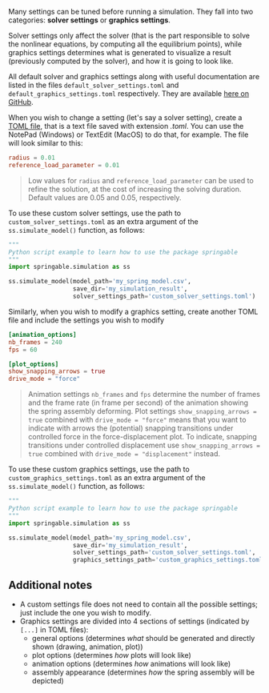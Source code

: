 Many settings can be tuned before running a simulation. They fall into two categories: **solver settings**
or **graphics settings**.

Solver settings only affect the solver (that is the part responsible to solve the nonlinear equations,
by computing all the equilibrium points), while graphics settings determines what is generated to visualize a result
(previously computed by the solver), and how it is going to look like.

All default solver and graphics settings along with useful documentation are listed in the files
`default_solver_settings.toml` and `default_graphics_settings.toml` respectively. They are available
[here on GitHub](https://github.com/ducarme/springable).


When you wish to change a setting (let's say a solver setting),
create a [TOML file](https://toml.io/en/), that is a text file saved with extension *.toml*. You can use the NotePad (Windows)
or TextEdit (MacOS) to do that, for example. The file will look similar to this:
```toml title="custom_solver_settings.toml"
radius = 0.01
reference_load_parameter = 0.01
```
> Low values for `radius` and `reference_load_parameter` can be used to refine the solution,
> at the cost of increasing the solving duration. Default values are 0.05 and 0.05, respectively.

To use these custom solver settings, use the path to `custom_solver_settings.toml`
as an extra argument of the `ss.simulate_model()` function, as follows:

```python title="my_first_simulation.py"
"""
Python script example to learn how to use the package springable
"""
import springable.simulation as ss

ss.simulate_model(model_path='my_spring_model.csv',
                  save_dir='my_simulation_result',
                  solver_settings_path='custom_solver_settings.toml')
```


Similarly, when you wish to modify a graphics setting, create another TOML file and include the settings you wish to modify
```toml title="custom_graphics_settings.toml"
[animation_options]
nb_frames = 240
fps = 60

[plot_options]
show_snapping_arrows = true
drive_mode = "force"
```

> Animation settings `nb_frames` and `fps` determine the number of frames and the frame rate (in frame per second) of the animation showing
> the spring assembly deforming. Plot settings `show_snapping_arrows = true` combined with `drive_mode = "force"` means that
> you want to indicate with arrows the (potential) snapping transitions under controlled force in the force-displacement plot.
> To indicate, snapping transitions under controlled displacement use `show_snapping_arrows = true` combined with `drive_mode = "displacement"`
> instead.

To use these custom graphics settings, use the path to `custom_graphics_settings.toml`
as an extra argument of the `ss.simulate_model()` function, as follows:

```python title="my_first_simulation.py"
"""
Python script example to learn how to use the package springable
"""
import springable.simulation as ss

ss.simulate_model(model_path='my_spring_model.csv',
                  save_dir='my_simulation_result',
                  solver_settings_path='custom_solver_settings.toml',
                  graphics_settings_path='custom_graphics_settings.toml')
```


## Additional notes
* A custom settings file does not need to contain all the possible settings; just include the one you wish to modify.
* Graphics settings are divided into 4 sections of settings (indicated by `[...]` in TOML files):
    * general options (determines _what_ should be generated and directly shown (drawing, animation, plot))
    * plot options (determines _how_ plots will look like)
    * animation options (determines _how_ animations will look like)
    * assembly appearance (determines _how_ the spring assembly will be depicted)